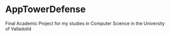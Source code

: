 # AppTowerDefense
Final Academic Project for my studies in Computer Science in the University of Valladolid

